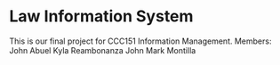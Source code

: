 # Law Information System
This is our final project for CCC151 Information Management.
Members:
John Abuel
Kyla Reambonanza
John Mark Montilla
